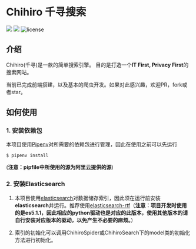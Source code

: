 # Chihiro 千寻搜索

![](https://img.shields.io/badge/version-0.2-yellowgreen.svg) ![](https://img.shields.io/pypi/pyversions/Django.svg) ![license](https://img.shields.io/github/license/mashape/apistatus.svg)


## 介绍

Chihiro(千寻)是一款的简单搜索引擎。 目的是打造一个**IT First, Privacy First**的搜索网站。

当前已完成前端搭建，以及基本的爬虫开发。如果对此感兴趣，欢迎PR，fork或者star。

## 如何使用

### 1. 安装依赖包

本项目使用[Pipenv](https://github.com/pypa/pipenv)对所需要的依赖包进行管理，因此在使用之前可以先运行

~~~shell
$ pipenv install
~~~

(**注意：pipfile中所使用的源为阿里云提供的源**)

### 2. 安装**Elasticsearch**

1. 本项目使用[elasticsearch](https://github.com/elastic/elasticsearch)对数据储存索引，因此须在运行前安装**elasticsearch**并运行。推荐使用[elasticsearch-rtf](https://github.com/medcl/elasticsearch-rtf)（**注意：项目开发时使用的是es5.1.1，因此相应的python驱动也是对应的此版本，使用其他版本的请自行安装对应版本的驱动，以免产生不必要的麻烦。**）

2. 索引的初始化可以调用ChihiroSpider或ChihiroSearch下的model类的初始化方法进行初始化。​


